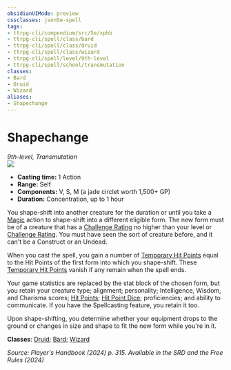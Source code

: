 ```yaml
---
obsidianUIMode: preview
cssclasses: json5e-spell
tags:
- ttrpg-cli/compendium/src/5e/xphb
- ttrpg-cli/spell/class/bard
- ttrpg-cli/spell/class/druid
- ttrpg-cli/spell/class/wizard
- ttrpg-cli/spell/level/9th-level
- ttrpg-cli/spell/school/transmutation
classes:
- Bard
- Druid
- Wizard
aliases:
- Shapechange
---
```

# Shapechange
*9th-level, Transmutation*  
![](/3-Mechanics/CLI/spells/img/shapechange.webp#right)

- **Casting time:** 1 Action
- **Range:** Self
- **Components:** V, S, M (a jade circlet worth 1,500+ GP)
- **Duration:** Concentration, up to 1 hour

You shape-shift into another creature for the duration or until you take a [Magic](/3-Mechanics/CLI/actions.md#Magic) action to shape-shift into a different eligible form. The new form must be of a creature that has a [Challenge Rating](/3-Mechanics/CLI/variant-rules/challenge-rating-xphb.md) no higher than your level or [Challenge Rating](/3-Mechanics/CLI/variant-rules/challenge-rating-xphb.md). You must have seen the sort of creature before, and it can't be a Construct or an Undead.

When you cast the spell, you gain a number of [Temporary Hit Points](/3-Mechanics/CLI/variant-rules/temporary-hit-points-xphb.md) equal to the Hit Points of the first form into which you shape-shift. These [Temporary Hit Points](/3-Mechanics/CLI/variant-rules/temporary-hit-points-xphb.md) vanish if any remain when the spell ends.

Your game statistics are replaced by the stat block of the chosen form, but you retain your creature type; alignment; personality; Intelligence, Wisdom, and Charisma scores; [Hit Points](/3-Mechanics/CLI/variant-rules/hit-points-xphb.md); [Hit Point Dice](/3-Mechanics/CLI/variant-rules/hit-point-dice-xphb.md); proficiencies; and ability to communicate. If you have the Spellcasting feature, you retain it too.

Upon shape-shifting, you determine whether your equipment drops to the ground or changes in size and shape to fit the new form while you're in it.

**Classes**: [Druid](/3-Mechanics/CLI/lists/list-spells-classes-druid.md); [Bard](/3-Mechanics/CLI/lists/list-spells-classes-bard.md); [Wizard](/3-Mechanics/CLI/lists/list-spells-classes-wizard.md)

*Source: Player's Handbook (2024) p. 315. Available in the <span title='Systems Reference Document (5.2)'>SRD</span> and the Free Rules (2024)*